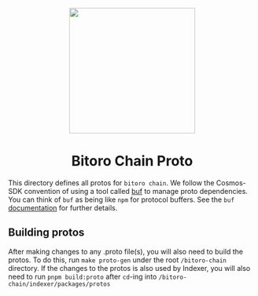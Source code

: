 <p align="center"><img src="https://bitoro.foundation/bitoro-token.svg?" width="256" /></p>

<h1 align="center">Bitoro Chain Proto</h1>

<!-- <div align="center">
  <a href="https://github.com/Bitoro-Network/bitoro-chain/actions/workflows/proto.yml?query=branch%3Amain" style="text-decoration:none;">
    <img src="https://github.com/Bitoro-Network/bitoro-chain/actions/workflows/proto.yml/badge.svg?branch=main" />
  </a>
</div> -->

This directory defines all protos for `bitoro chain`. We follow the Cosmos-SDK convention of using a tool called
[buf](https://github.com/bufbuild/buf) to manage proto dependencies. You can think of `buf` as being like `npm` for
protocol buffers. See the `buf` [documentation](https://docs.buf.build/how-to/iterate-on-modules#update-dependencies)
for further details.

## Building protos
After making changes to any .proto file(s), you will also need to build the protos. To do this, run `make proto-gen` under the root `/bitoro-chain` directory. If the changes to the protos is also used by Indexer, you will also need to run `pnpm build:proto` after `cd`-ing into `/bitoro-chain/indexer/packages/protos`

